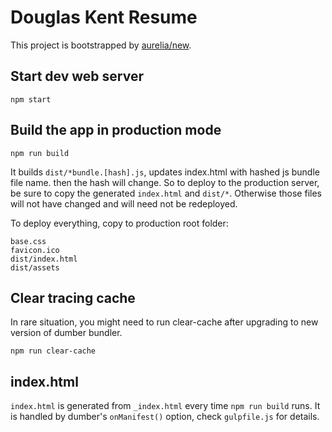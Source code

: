 # Douglas Kent Resume

This project is bootstrapped by [aurelia/new](https://github.com/aurelia/new).

## Start dev web server

    npm start

## Build the app in production mode

    npm run build

It builds `dist/*bundle.[hash].js`, updates index.html with hashed js bundle file name.  then the hash will change.  So to deploy to the production server, be sure to copy the generated `index.html` and `dist/*`.  Otherwise those files will not have changed and will need not be redeployed.

To deploy everything, copy to production root folder:

```
base.css
favicon.ico
dist/index.html
dist/assets
```


## Clear tracing cache

In rare situation, you might need to run clear-cache after upgrading to new version of dumber bundler.

    npm run clear-cache

## index.html

`index.html` is generated from `_index.html` every time `npm run build` runs. It is handled by dumber's `onManifest()` option, check `gulpfile.js` for details.
